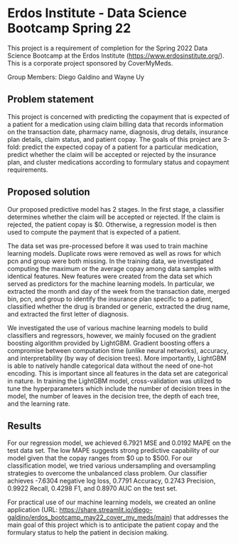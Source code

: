 # Erdos Institute - Data Science Bootcamp Spring 22

This project is a requirement of completion for the Spring 2022 Data Science Bootcamp at the Erdos Institute (https://www.erdosinstitute.org/). This is a corporate project sponsored by CoverMyMeds.

Group Members: Diego Galdino and Wayne Uy

## Problem statement

This project is concerned with predicting the copayment that is expected of a patient for
a medication using claim billing data that records information on the transaction date, pharmacy
name, diagnosis, drug details, insurance plan details, claim status, and patient copay. The goals
of this project are 3-fold: predict the expected copay of a patient for a particular medication,
predict whether the claim will be accepted or rejected by the insurance plan, and cluster
medications according to formulary status and copayment requirements.

## Proposed solution

Our proposed predictive model has 2 stages. In the first stage, a classifier determines
whether the claim will be accepted or rejected. If the claim is rejected, the patient copay is $0.
Otherwise, a regression model is then used to compute the payment that is expected of a
patient.

The data set was pre-processed before it was used to train machine learning models.
Duplicate rows were removed as well as rows for which pcn and group were both missing. In the
training data, we investigated computing the maximum or the average copay among data
samples with identical features. New features were created from the data set which served as
predictors for the machine learning models. In particular, we extracted the month and day of the
week from the transaction date, merged bin, pcn, and group to identify the insurance plan
specific to a patient, classified whether the drug is branded or generic, extracted the drug name,
and extracted the first letter of diagnosis.

We investigated the use of various machine learning models to build classifiers and
regressors, however, we mainly focused on the gradient boosting algorithm provided by
LightGBM. Gradient boosting offers a compromise between computation time (unlike neural
networks), accuracy, and interpretability (by way of decision trees). More importantly, LightGBM
is able to natively handle categorical data without the need of one-hot encoding. This is
important since all features in the data set are categorical in nature. In training the LightGBM
model, cross-validation was utilized to tune the hyperparameters which include the number of
decision trees in the model, the number of leaves in the decision tree, the depth of each tree,
and the learning rate.

## Results

For our regression model, we achieved 6.7921 MSE and 0.0192 MAPE on the test data
set. The low MAPE suggests strong predictive capability of our model given that the copay
ranges from $0 up to $500. For our classification model, we tried various undersampling and
oversampling strategies to overcome the unbalanced class problem. Our classifier achieves
-7.6304 negative log loss, 0.7791 Accuracy, 0.2743 Precision, 0.9922 Recall, 0.4298 F1, and
0.8970 AUC on the test set.

For practical use of our machine learning models, we created an online application
(URL: https://share.streamlit.io/diego-galdino/erdos_bootcamp_may22_cover_my_meds/main)
that addresses the main goal of this project which is to anticipate the patient copay and the
formulary status to help the patient in decision making.
